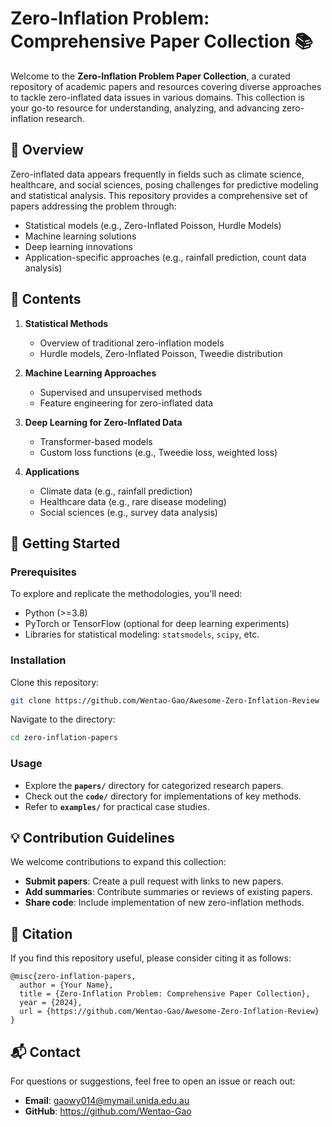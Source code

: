# Zero-Inflation Problem: Comprehensive Paper Collection 📚

Welcome to the **Zero-Inflation Problem Paper Collection**, a curated repository of academic papers and resources covering diverse approaches to tackle zero-inflated data issues in various domains. This collection is your go-to resource for understanding, analyzing, and advancing zero-inflation research.

## 📖 Overview

Zero-inflated data appears frequently in fields such as climate science, healthcare, and social sciences, posing challenges for predictive modeling and statistical analysis. This repository provides a comprehensive set of papers addressing the problem through:

- Statistical models (e.g., Zero-Inflated Poisson, Hurdle Models)
- Machine learning solutions
- Deep learning innovations
- Application-specific approaches (e.g., rainfall prediction, count data analysis)

## 📂 Contents

1. **Statistical Methods**
   - Overview of traditional zero-inflation models
   - Hurdle models, Zero-Inflated Poisson, Tweedie distribution

2. **Machine Learning Approaches**
   - Supervised and unsupervised methods
   - Feature engineering for zero-inflated data

3. **Deep Learning for Zero-Inflated Data**
   - Transformer-based models
   - Custom loss functions (e.g., Tweedie loss, weighted loss)

4. **Applications**
   - Climate data (e.g., rainfall prediction)
   - Healthcare data (e.g., rare disease modeling)
   - Social sciences (e.g., survey data analysis)

## 🚀 Getting Started

### Prerequisites
To explore and replicate the methodologies, you'll need:

- Python (>=3.8)
- PyTorch or TensorFlow (optional for deep learning experiments)
- Libraries for statistical modeling: `statsmodels`, `scipy`, etc.

### Installation
Clone this repository:
```bash
git clone https://github.com/Wentao-Gao/Awesome-Zero-Inflation-Review
```

Navigate to the directory:
```bash
cd zero-inflation-papers
```

### Usage
- Explore the **`papers/`** directory for categorized research papers.
- Check out the **`code/`** directory for implementations of key methods.
- Refer to **`examples/`** for practical case studies.

## 💡 Contribution Guidelines

We welcome contributions to expand this collection:
- **Submit papers**: Create a pull request with links to new papers.
- **Add summaries**: Contribute summaries or reviews of existing papers.
- **Share code**: Include implementation of new zero-inflation methods.

## 🧾 Citation

If you find this repository useful, please consider citing it as follows:
```
@misc{zero-inflation-papers,
  author = {Your Name},
  title = {Zero-Inflation Problem: Comprehensive Paper Collection},
  year = {2024},
  url = {https://github.com/Wentao-Gao/Awesome-Zero-Inflation-Review}
}
```


## 📬 Contact

For questions or suggestions, feel free to open an issue or reach out:
- **Email**: gaowy014@mymail.unida.edu.au
- **GitHub**: https://github.com/Wentao-Gao
